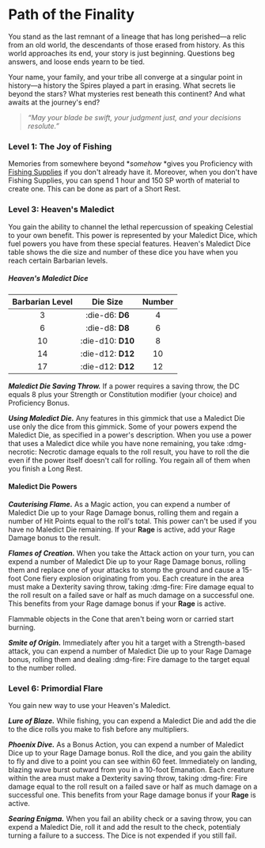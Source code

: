 # Path of the Finality

You stand as the last remnant of a lineage that has long perished—a relic from an old world, the descendants of those erased from history. As this world approaches its end, your story is just beginning. Questions beg answers, and loose ends yearn to be tied.

Your name, your family, and your tribe all converge at a singular point in history—a history the Spires played a part in erasing. What secrets lie beyond the stars? What mysteries rest beneath this continent? And what awaits at the journey's end?

> *“May your blade be swift, your judgment just, and your decisions resolute.”*

### Level 1: The Joy of Fishing

Memories from somewhere beyond **somehow* *gives you Proficiency with [Fishing Supplies](../../equipment/tools/artisan-tools.md#fishing-supplies) if you don't already have it. Moreover, when you don't have Fishing Supplies, you can spend 1 hour and 150 SP worth of material to create one. This can be done as part of a Short Rest.

### Level 3: Heaven's Maledict

You gain the ability to channel the lethal repercussion of speaking Celestial to your own benefit. This power is represented by your Maledict Dice, which fuel powers you have from these special features. Heaven's Maledict Dice table shows the die size and number of these dice you have when you reach certain Barbarian levels.

##### Heaven's Maledict Dice

| Barbarian Level | Die Size | Number |
|:-:|:-:|:-:|
| 3 | :die-d6: **D6** | 4 |
| 6 | :die-d8: **D8** | 6 |
| 10 | :die-d10: **D10** | 8 |
| 14 | :die-d12: **D12** | 10 |
| 17 | :die-d12: **D12** | 12 |

***Maledict Die Saving Throw.*** If a power requires a saving throw, the DC equals 8 plus your Strength or Constitution modifier (your choice) and Proficiency Bonus.

***Using Maledict Die.*** Any features in this gimmick that use a Maledict Die use only the dice from this gimmick. Some of your powers expend the Maledict Die, as specified in a power's description. When you use a power that uses a Maledict dice while you have none remaining, you take :dmg-necrotic: Necrotic damage equals to the roll result, you have to roll the die even if the power itself doesn't call for rolling. You regain all of them when you finish a Long Rest.

#### Maledict Die Powers

***Cauterising Flame.*** As a Magic action, you can expend a number of Maledict Die up to your Rage Damage bonus, rolling them and regain a number of Hit Points equal to the roll's total. This power can't be used if you have no Maledict Die remaining. If your **Rage** is active, add your Rage Damage bonus to the result.

***Flames of Creation.*** When you take the Attack action on your turn, you can expend a number of Maledict Die up to your Rage Damage bonus, rolling them and replace one of your attacks to stomp the ground and cause a 15-foot Cone fiery explosion originating from you. Each creature in the area must make a Dexterity saving throw, taking :dmg-fire: Fire damage equal to the roll result on a failed save or half as much damage on a successful one. This benefits from your Rage damage bonus if your **Rage** is active.

Flammable objects in the Cone that aren't being worn or carried start burning. 

***Smite of Origin.*** Immediately after you hit a target with a Strength-based attack, you can expend a number of Maledict Die up to your Rage Damage bonus, rolling them and dealing :dmg-fire: Fire damage to the target equal to the number rolled.

### Level 6: Primordial Flare

You gain new way to use your Heaven's Maledict.

***Lure of Blaze.*** While fishing, you can expend a Maledict Die and add the die to the dice rolls you make to fish before any multipliers.

***Phoenix Dive.*** As a Bonus Action, you can expend a number of Maledict Dice up to your Rage Damage bonus. Roll the dice, and you gain the ability to fly and dive to a point you can see within 60 feet. Immediately on landing, blazing wave burst outward from you in a 10-foot Emanation. Each creature within the area must make a Dexterity saving throw, taking :dmg-fire: Fire damage equal to the roll result on a failed save or half as much damage on a successful one. This benefits from your Rage damage bonus if your **Rage** is active.

***Searing Enigma.*** When you fail an ability check or a saving throw, you can expend a Maledict Die, roll it and add the result to the check, potentialy turning a failure to a success. The Dice is not expended if you still fail.

